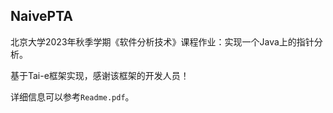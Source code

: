 ## NaivePTA

北京大学2023年秋季学期《软件分析技术》课程作业：实现一个Java上的指针分析。

基于Tai-e框架实现，感谢该框架的开发人员！

详细信息可以参考`Readme.pdf`。